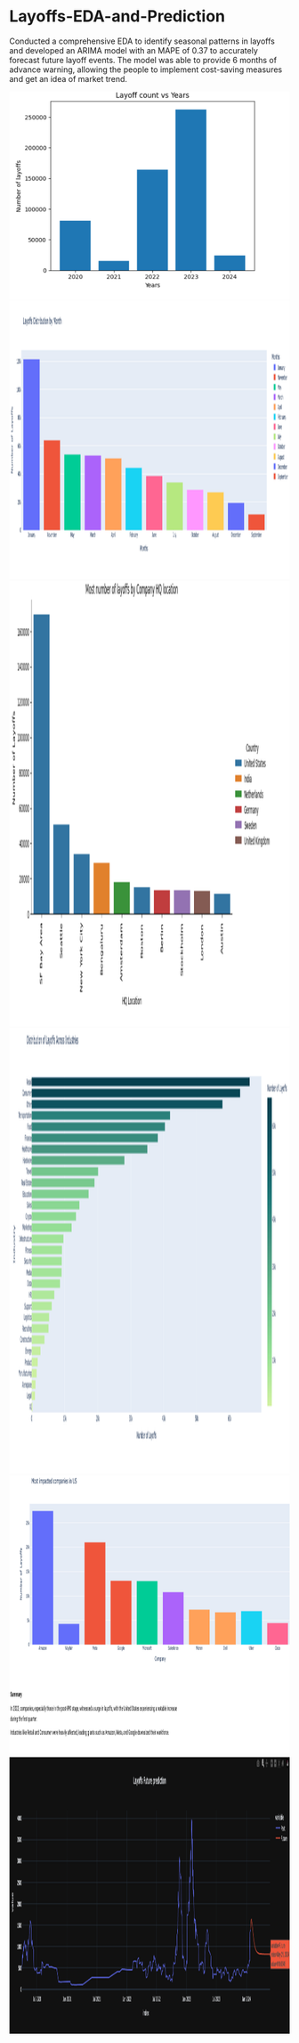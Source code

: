# Layoffs-EDA-and-Prediction
Conducted a comprehensive EDA to identify seasonal patterns in layoffs and developed an ARIMA model with an MAPE of 0.37 to accurately forecast future layoff events. The model was able to provide 6 months of advance warning, allowing the people to implement cost-saving measures and get an idea of market trend.

![Alt text](https://github.com/shrbh025/Layoffs-EDA-and-Prediction/blob/main/Years.png)
<img src="https://github.com/shrbh025/Layoffs-EDA-and-Prediction/blob/main/ByMonth.png" width="2000" height="500">
<img src="https://github.com/shrbh025/Layoffs-EDA-and-Prediction/blob/main/Location.png" width="2500" height="800">
<img src="https://github.com/shrbh025/Layoffs-EDA-and-Prediction/blob/main/Industries.png" width="2500" height="800">
<img src="https://github.com/shrbh025/Layoffs-EDA-and-Prediction/blob/main/ImpactedCompanies.png" width="2500" height="500">
<img src="https://github.com/shrbh025/Layoffs-EDA-and-Prediction/blob/main/Future%20Prediction.png" width="3500" height="500">
